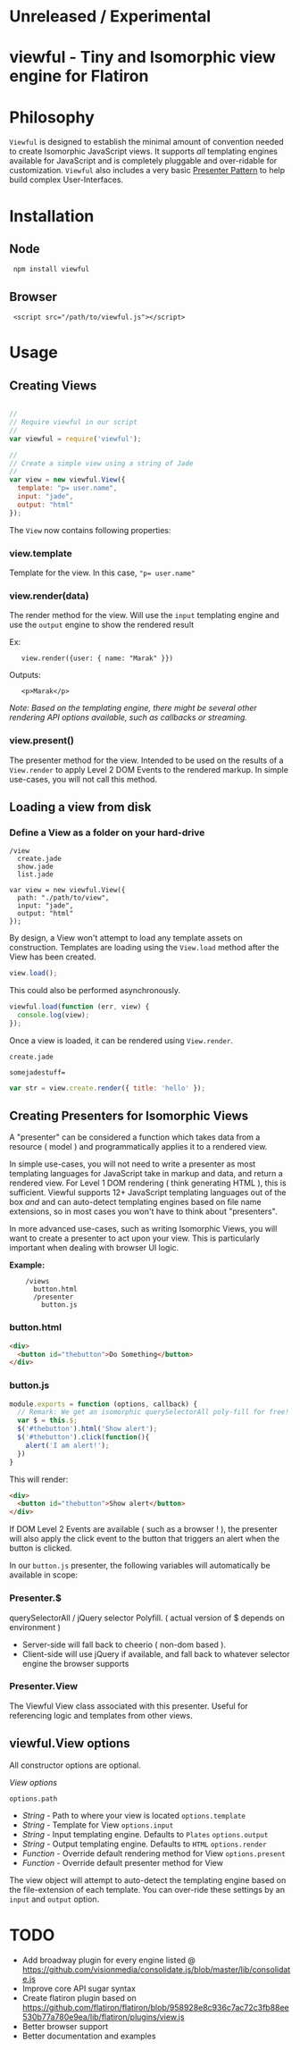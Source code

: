 # Unreleased / Experimental

# viewful - Tiny and Isomorphic view engine for Flatiron

# Philosophy

`Viewful` is designed to establish the minimal amount of convention needed to create Isomorphic JavaScript views. It supports *all* templating engines available for JavaScript and is completely pluggable and over-ridable for customization. `Viewful` also includes a very basic <a href="#presenter">Presenter Pattern</a> to help build complex User-Interfaces.

# Installation

## Node

     npm install viewful
     
## Browser

     <script src="/path/to/viewful.js"></script>

# Usage


## Creating Views

``` js

//
// Require viewful in our script
//
var viewful = require('viewful');

//
// Create a simple view using a string of Jade
//
var view = new viewful.View({ 
  template: "p= user.name",
  input: "jade",
  output: "html" 
});
```
  
The `View` now contains following properties:

### view.template

Template for the view. In this case, `"p= user.name"`

### view.render(data)

The render method for the view. Will use the `input` templating engine and use the `output` engine to show the rendered result

Ex: 
```
   view.render({user: { name: "Marak" }})
```

Outputs:
```
   <p>Marak</p>
```

*Note: Based on the templating engine, there might be several other rendering API options available, such as callbacks or streaming.*


### view.present()

The presenter method for the view. Intended to be used on the results of a `View.render` to apply Level 2 DOM Events to the rendered markup. In simple use-cases, you will not call this method.

## Loading a view from disk

### Define a View as a folder on your hard-drive

    /view
      create.jade
      show.jade
      list.jade

```
var view = new viewful.View({
  path: "./path/to/view",
  input: "jade",
  output: "html"
});
```

By design, a View won't attempt to load any template assets on construction. Templates are loading using the `View.load` method after the View has been created.

``` js
view.load();
```

This could also be performed asynchronously.

``` js
viewful.load(function (err, view) {
  console.log(view);
});
```

Once a view is loaded, it can be rendered using `View.render`.


`create.jade`

```
somejadestuff=
```

```js
var str = view.create.render({ title: 'hello' });
```

## Creating Presenters for Isomorphic Views
<a name="presenter"></a>
A "presenter" can be considered a function which takes data from a resource ( model ) and programmatically applies it to a rendered view.

In simple use-cases, you will not need to write a presenter as most templating languages for JavaScript take in markup and data, and return a rendered view. For Level 1 DOM rendering ( think generating HTML ), this is sufficient. Viewful supports 12+ JavaScript templating languages out of the box *and* and can auto-detect templating engines based on file name extensions, so in most cases you won't have to think about "presenters".

In more advanced use-cases, such as writing Isomorphic Views, you will want to create a presenter to act upon your view. This is particularly important when dealing with browser UI logic.


**Example:**

```
    /views
      button.html
      /presenter
        button.js

```

### button.html

```html
<div>
  <button id="thebutton">Do Something</button>
</div>
```

### button.js

```js
module.exports = function (options, callback) {
  // Remark: We get an isomorphic querySelectorAll poly-fill for free!
  var $ = this.$;
  $('#thebutton').html('Show alert');
  $('#thebutton').click(function(){
    alert('I am alert!');
  })
}
```

This will render:

```html
<div>
  <button id="thebutton">Show alert</button>
</div>
```

If DOM Level 2 Events are available ( such as a browser ! ), the presenter will also apply the click event to the button that triggers an alert when the button is clicked.


In our `button.js` presenter, the following variables will automatically be available in scope:

### Presenter.$

querySelectorAll / jQuery selector Polyfill. ( actual version of $ depends on environment )

  - Server-side will fall back to cheerio ( non-dom based ).
  - Client-side will use jQuery if available, and fall back to whatever selector engine the browser supports

### Presenter.View

The Viewful View class associated with this presenter. Useful for referencing logic and templates from other views.

## viewful.View options

All constructor options are optional.

*View options*

`options.path`
 - *String* - Path to where your view is located
`options.template`
 - *String* - Template for View
`options.input`
 - *String* - Input templating engine. Defaults to `Plates`
`options.output`
- *String* - Output templating engine. Defaults to `HTML`
`options.render`
 - *Function* - Override default rendering method for View
`options.present`
 - *Function* - Override default presenter method for View

The view object will attempt to auto-detect the templating engine based on the file-extension of each template. You can over-ride these settings by an `input` and `output` option.

# TODO

 - Add broadway plugin for every engine listed @ https://github.com/visionmedia/consolidate.js/blob/master/lib/consolidate.js
 - Improve core API sugar syntax
 - Create flatiron plugin based on https://github.com/flatiron/flatiron/blob/958928e8c936c7ac72c3fb88ee530b77a780e9ea/lib/flatiron/plugins/view.js
 - Better browser support
 - Better documentation and examples